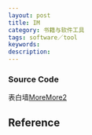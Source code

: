 ```yaml
---
layout: post
title: IM
category: 书籍与软件工具
tags: software／tool
keywords: 
description: 
---
```



### Source Code

表白墙[More](https://github.com/qq20004604/love-love-wall-server)[More2](https://github.com/qq20004604/love-love-wall-web.git)

## Reference
